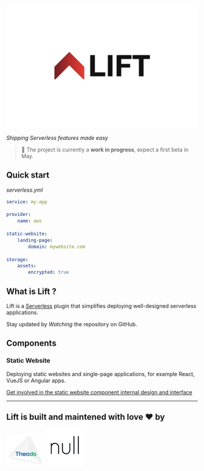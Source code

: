 ![](docs/lift.png)

*Shipping Serverless features made easy*

> 🚧 The project is currently a **work in progress**, expect a first beta in May.

## Quick start

*serverless.yml*
```yaml
service: my-app

provider:
    name: aws

static-website:
    landing-page:
        domain: mywebsite.com

storage:
    assets:
        encrypted: true
```

## What is Lift ?

Lift is a [Serverless](https://www.serverless.com/) plugin that simplifies deploying well-designed serverless applications.

Stay updated by *Watching* the repository on GitHub.

## Components

### Static Website

Deploying static websites and single-page applications, for example React, VueJS or Angular apps.

[Get involved in the static website component internal design and interface](https://github.com/getlift/lift/discussions/5)

---

## Lift is built and maintened with love ❤️ by

<a href="https://www.theodo.fr/" title="Theodo"><img src="docs/theodo.png" width="100"></a>
<a href="https://null.tc/" title="null"><img src="docs/null.png" width="100"></a>
